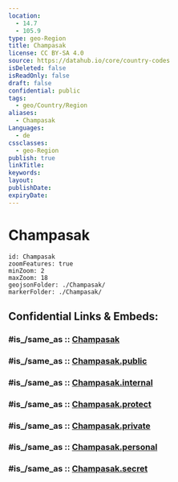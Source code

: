 ```yaml
---
location:
  - 14.7
  - 105.9
type: geo-Region
title: Champasak
license: CC BY-SA 4.0
source: https://datahub.io/core/country-codes
isDeleted: false
isReadOnly: false
draft: false
confidential: public
tags:
  - geo/Country/Region
aliases:
  - Champasak
Languages:
  - de
cssclasses:
  - geo-Region
publish: true
linkTitle:
keywords:
layout:
publishDate:
expiryDate:
---
```


# Champasak

```leaflet
id: Champasak
zoomFeatures: true 
minZoom: 2 
maxZoom: 18
geojsonFolder: ./Champasak/
markerFolder: ./Champasak/
```


## Confidential Links & Embeds: 

### #is_/same_as :: [Champasak](/_Standards/Earth/Continent/Asia/Asia~South~East/Laos/Provinces~Laos/Champasak.md) 

### #is_/same_as :: [Champasak.public](/_public/Earth/Continent/Asia/Asia~South~East/Laos/Provinces~Laos/Champasak.public.md) 

### #is_/same_as :: [Champasak.internal](/_internal/Earth/Continent/Asia/Asia~South~East/Laos/Provinces~Laos/Champasak.internal.md) 

### #is_/same_as :: [Champasak.protect](/_protect/Earth/Continent/Asia/Asia~South~East/Laos/Provinces~Laos/Champasak.protect.md) 

### #is_/same_as :: [Champasak.private](/_private/Earth/Continent/Asia/Asia~South~East/Laos/Provinces~Laos/Champasak.private.md) 

### #is_/same_as :: [Champasak.personal](/_personal/Earth/Continent/Asia/Asia~South~East/Laos/Provinces~Laos/Champasak.personal.md) 

### #is_/same_as :: [Champasak.secret](/_secret/Earth/Continent/Asia/Asia~South~East/Laos/Provinces~Laos/Champasak.secret.md)

